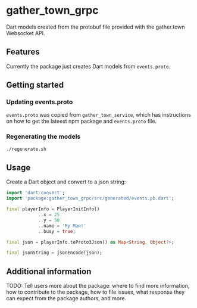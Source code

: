 # gather_town_grpc

Dart models created from the protobuf file provided with the gather.town Websocket API.

## Features

Currently the package just creates Dart models from `events.proto`.

## Getting started

### Updating events.proto

`events.proto` was copied from `gather_town_service`, which has instructions
on how to get the lateest npm package and `events.proto` file.

### Regenerating the models

```bash
./regenerate.sh
```

## Usage

Create a Dart object and convert to a json string:

```dart
import 'dart:convert';
import 'package:gather_town_grpc/src/generated/events.pb.dart';

final playerInfo = PlayerInitInfo()
            ..x = 25
            ..y = 50
            ..name = 'My Man!'
            ..busy = true;

final json = playerInfo.toProto3Json() as Map<String, Object?>;

final jsonString = jsonEncode(json);
```

## Additional information

TODO: Tell users more about the package: where to find more information, how to
contribute to the package, how to file issues, what response they can expect
from the package authors, and more.
